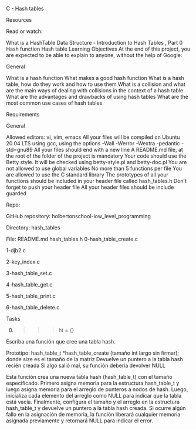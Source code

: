 C - Hash tables

Resources

Read or watch:

What is a HashTable Data Structure - Introduction to Hash Tables , Part 0
Hash function
Hash table
Learning Objectives
At the end of this project, you are expected to be able to explain to anyone, without the help of Google:

General

What is a hash function
What makes a good hash function
What is a hash table, how do they work and how to use them
What is a collision and what are the main ways of dealing with collisions in the context of a hash table
What are the advantages and drawbacks of using hash tables
What are the most common use cases of hash tables

Requirements

General

Allowed editors: vi, vim, emacs
All your files will be compiled on Ubuntu 20.04 LTS using gcc, using the options -Wall -Werror -Wextra -pedantic -std=gnu89
All your files should end with a new line
A README.md file, at the root of the folder of the project is mandatory
Your code should use the Betty style. It will be checked using betty-style.pl and betty-doc.pl
You are not allowed to use global variables
No more than 5 functions per file
You are allowed to use the C standard library
The prototypes of all your functions should be included in your header file called hash_tables.h
Don’t forget to push your header file
All your header files should be include guarded

Repo:

GitHub repository: holbertonschool-low_level_programming

Directory: hash_tables

File:
README.md
hash_tables.h
0-hash_table_create.c

1-djb2.c

2-key_index.c

3-hash_table_set.c

4-hash_table_get.c

5-hash_table_print.c

6-hash_table_delete.c


Tasks

0. >>> ht = {}

Escriba una función que cree una tabla hash.

Prototipo: hash_table_t *hash_table_create (tamaño int largo sin firmar);
donde size es el tamaño de la matriz
Devuelve un puntero a la tabla hash recién creada
Si algo salió mal, su función debería devolver NULL

Esta función crea una nueva tabla hash (hash_table_t) con el tamaño especificado. Primero asigna memoria para la estructura hash_table_t
y luego asigna memoria para el arreglo de punteros a nodos de hash. Luego, inicializa cada elemento del arreglo como NULL para indicar que
la tabla está vacía. Finalmente, configura el tamaño y el arreglo en la estructura hash_table_t y devuelve un puntero a la tabla hash creada.
Si ocurre algún fallo en la asignación de memoria, la función liberará cualquier memoria asignada previamente y retornará NULL para indicar el error.


